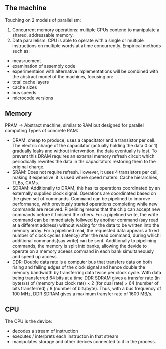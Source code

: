 ## The machine
Touching on 2 models of parallelism:
1. Concurrent memory operations: multiple CPUs contend to manipulate a shared, addressable memory.
2. Data parallelism: CPU is able to operate with a single or multiple instructions on multiple words
at a time concurrently.
Empirical methods such as:
- measruement
- examination of assembly code
- experimentaion with alternative implementations
will be combined with the abstract model of the machines, focusing on:
- total cache layers
- cache sizes
- bus speeds
- microcode versions

## Memory
PRAM -> Abstract machine, similar to RAM but designed for parallel computing
Types of concrete RAM:
- DRAM: cheap to produce, uses a capacitator and a transistor per cell. The electric charge of the
capacitator (actually holding the data 0 or 1) gradually leaks and without intervention, the data
eventually is lost. To prevent this DRAM requires an external memory refresh circuit which
periodically rewrites the data in the capacitators restoring them to the original charge.
- SRAM: Does not require refresh. However, it uses 4 transistors per cell, making it expensive.
it is used where speed maters: Cache hierarchies, TLBs, CAMs.
- SDRAM: Additionally to DRAM, this has its operations coordinated by an externally supplied clock
signal. Operations are coordinated based on the given set of commands. Command can be pipelined to
improve performance, with previously started operations completing while new commands are received.
Pipelining means that the chip can accept new commands before it finished the others. For a
pipelined write, the write command can be immediately followed by another command (say read at
a different address) without waiting for the data to be written into the memory array.
For a pipelined read, the requested data appears a fixed number of clock cycles (latency) after
the read command, during whichi additional commands(say write) can be sent.
Additionally to pipelining commands, the memory is split into banks, allowing the devide to operate
on a memory aceess command in each bank simultaneously and speed up access.
- DDR: Double data rate is a computer bus that transfers data on both rising and failing edges of
the clock signal and hence double the memory bandwidth by transferring data twice per clock cycle.
With data being transferred 64 bits at a time, DDR SDRAM gives a transfer rate (in bytes/s) of
(memory bus clock rate) × 2 (for dual rate) × 64 (number of bits transferred) / 8 (number of bits/byte).
Thus, with a bus frequency of 100 MHz, DDR SDRAM gives a maximum transfer rate of 1600 MB/s.

## CPU
The CPU is the device:
- decodes a stream of instruction
- executes / interprets each instruction in that stream
- manipulates storage and other devices connected to it in the process.

